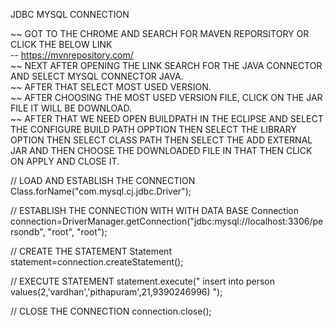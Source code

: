 JDBC MYSQL CONNECTION

~~ GOT TO THE CHROME AND SEARCH FOR MAVEN REPORSITORY OR CLICK THE BELOW LINK 
<br>
-- https://mvnrepository.com/ <br>
~~ NEXT AFTER OPENING THE LINK SEARCH FOR THE JAVA CONNECTOR AND SELECT MYSQL CONNECTOR JAVA.<br>
~~ AFTER THAT SELECT MOST USED VERSION.<br>
~~ AFTER CHOOSING THE MOST USED VERSION FILE, CLICK ON THE JAR FILE IT WILL BE DOWNLOAD.<br>
~~ AFTER THAT WE NEED OPEN BUILDPATH IN THE ECLIPSE AND SELECT THE CONFIGURE BUILD PATH OPPTION THEN SELECT THE LIBRARY OPTION THEN SELECT CLASS PATH THEN SELECT THE ADD EXTERNAL JAR AND THEN CHOOSE THE DOWNLOADED FILE IN THAT THEN CLICK ON APPLY AND CLOSE IT.<br>
  
  // LOAD AND ESTABLISH THE CONNECTION 
  Class.forName("com.mysql.cj.jdbc.Driver");
  
  // ESTABLISH THE CONNECTION WITH WITH DATA BASE
  Connection connection=DriverManager.getConnection("jdbc:mysql://localhost:3306/persondb", "root", "root");
  
  // CREATE THE STATEMENT
  Statement statement=connection.createStatement();
  
  // EXECUTE STATEMENT
  statement.execute(" insert into person values(2,'vardhan','pithapuram',21,9390246996)  ");
  
  // CLOSE THE CONNECTION
  connection.close();
